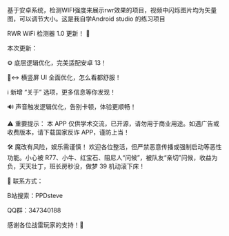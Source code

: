 基于安卓系统，检测WIFI强度来展示rwr效果的项目，视频中闪烁图片均为矢量图，可以调节大小。这是我自学Android studio 的练习项目

RWR WiFi 检测器 1.0 更新！ 🚀

本次更新：

⚙️ 底层逻辑优化，完美适配安卓 13！

📱↔️ 横竖屏 UI 全面优化，怎么看都舒服！

ℹ️ 新增 “关于” 选项，更多信息等你发现！

🔊 声音触发逻辑优化，告别卡顿，体验更顺畅！

⚠️ 重要提示： 本 APP 仅供学术交流，已开源，请勿用于商业用途。如遇广告或收费版本，请下载国家反诈 APP，谨防上当！

🛠️ 魔改有风险，娱乐需谨慎！ 欢迎各位整活，但严禁恶意传播或强制启动等恶性功能。小心被 R77、小牛、红宝石、阻尼人“问候”，被队友“亲切”问候，收益为负，天天壮丁，班长房秒没，做梦 39 机动滚下床！

🤝 联系方式：

B站搜索：PPDsteve

QQ群：347340188

感谢各位战雷玩家的支持！🙏
